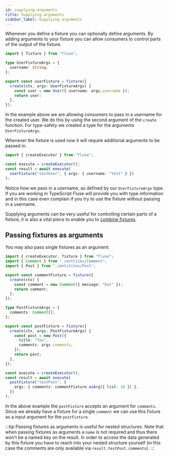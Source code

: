 ```yaml
---
id: supplying-arguments
title: Supplying arguments
sidebar_label: Supplying arguments
---
```


Whenever you define a fixture you can optionally define arguments. By adding arguments to your fixture you can allow consumers to control parts of the output of the fixture.

```typescript
import { fixture } from "fluse";

type UserFixtureArgs = {
  username: string;
};

export const userFixture = fixture({
  create(ctx, args: UserFixtureArgs) {
    const user = new User({ username: args.username });
    return user;
  },
});
```

In the example above we are allowing consumers to pass in a username for the created user. We do this by using the second argument of the `create` function. For type-safety we created a type for the arguments `UserFixtureArgs`.

Whenever the fixture is used now it will require additional arguments to be passed in.

```typescript
import { createExecutor } from "fluse";

const execute = createExecutor();
const result = await execute(
  userFixture("testUser", { args: { username: "test" } })
);
```

Notice how we pass in a username, as defined by our `UserFixtureArgs` type. If you are working in TypeScript Fluse will provide you with type information and in this case even complain if you try to use the fixture without passing in a username.

Supplying arguments can be very useful for controlling certain parts of a fixture, it is also a vital piece to enable you to [combine fixtures](./combining-fixtures.md).

## Passing fixtures as arguments

You may also pass single fixtures as an argument:

```typescript
import { createExecutor, fixture } from "fluse";
import { Comment } from "./enttiies/Comment";
import { Post } from "./entitites/Post";

export const commentFixture = fixture({
  create(ctx) {
    const comment = new Comment({ message: "bar" });
    return comment;
  },
});

type PostFixtureArgs = {
  comments: Comment[];
};

export const postFixture = fixture({
  create(ctx, args: PostFixtureArgs) {
    const post = new Post({
      title: "foo",
      comments: args.comments,
    });
    return post;
  },
});

const execute = createExecutor();
const result = await execute(
  postFixture("testPost", {
    args: { comments: commentFixture.asArg({ list: 10 }) },
  })
);
```

In the above example the `postFixture` accepts an argument for `comments`. Since we already have a fixture for a single `comment` we can use this fixture as a input argument for the `postFixture`.

:::tip
Passing fixtures as arguments is useful for nested structures. Note that when passing fixtures as arguments a `name` is not required and thus there won't be a named key on the result. In order to access the data generated by this fixture you have to reach into your nested structure yourself (in this case the comments are only available via `result.testPost.comments`).
:::
